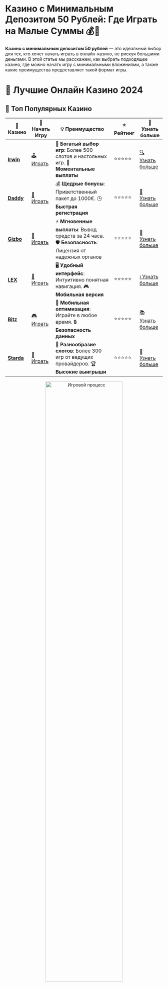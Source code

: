 # Казино с Минимальным Депозитом 50 Рублей: Где Играть на Малые Суммы 💰🎰

**Казино с минимальным депозитом 50 рублей** — это идеальный выбор для тех, кто хочет начать играть в онлайн-казино, не рискуя большими деньгами. В этой статье мы расскажем, как выбрать подходящее казино, где можно начать игру с минимальными вложениями, а также какие преимущества предоставляет такой формат игры.

# 🎰 Лучшие Онлайн Казино 2024

## 🌟 Топ Популярных Казино

| 🎲 **Казино** | 🔗 **Начать Игру** | 💡 **Преимущество** | ⭐ **Рейтинг** | 🔗 **Узнать больше** |
|--------------|---------------------|---------------------|----------------|----------------------|
| [**Irwin**](https://tinyurl.com/4dpanc7s) | [🕹️ Играть](https://tinyurl.com/4dpanc7s) | 🎉 **Богатый выбор игр**: Более 500 слотов и настольных игр. 🎁 **Моментальные выплаты** | ⭐⭐⭐⭐⭐ | [🔍 Узнать больше](https://tinyurl.com/4dpanc7s) |
| [**Daddy**](https://tinyurl.com/4raphhax) | [🎰 Играть](https://tinyurl.com/4raphhax) | 💰 **Щедрые бонусы**: Приветственный пакет до 1000€. 🕒 **Быстрая регистрация** | ⭐⭐⭐⭐⭐ | [📖 Узнать больше](https://tinyurl.com/4raphhax) |
| [**Gizbo**](https://tinyurl.com/35t78xv9) | [🎲 Играть](https://tinyurl.com/35t78xv9) | ⚡ **Мгновенные выплаты**: Вывод средств за 24 часа. 🛡️ **Безопасность**: Лицензия от надежных органов | ⭐⭐⭐⭐⭐ | [📝 Узнать больше](https://tinyurl.com/35t78xv9) |
| [**LEX**](https://tinyurl.com/36mva56y) | [🤑 Играть](https://tinyurl.com/36mva56y) | 🖥️ **Удобный интерфейс**: Интуитивно понятная навигация. 🎮 **Мобильная версия** | ⭐⭐⭐⭐⭐ | [ℹ️ Узнать больше](https://tinyurl.com/36mva56y) |
| [**Bitz**](https://tinyurl.com/y4zaxyjx) | [🎮 Играть](https://tinyurl.com/y4zaxyjx) | 📱 **Мобильная оптимизация**: Играйте в любое время. 🔒 **Безопасность данных** | ⭐⭐⭐⭐⭐ | [📚 Узнать больше](https://tinyurl.com/y4zaxyjx) |
| [**Starda**](https://tinyurl.com/bdd3znsuL) | [🎯 Играть](https://tinyurl.com/bdd3znsuL) | 🎰 **Разнообразие слотов**: Более 300 игр от ведущих провайдеров. 🏆 **Высокие выигрыши** | ⭐⭐⭐⭐⭐ | [🔎 Узнать больше](https://tinyurl.com/bdd3znsuL) |

<div align="center">
    <img src="https://i.pinimg.com/originals/87/9e/b9/879eb9354dd0699582408b68f2e253b2.gif" alt="Игровой процесс" width="70%">
</div>

## 💎 Лучшие Бонусы и Акции

| 🎲 **Казино** | 🔗 **Начать Игру** | 💡 **Преимущество** | ⭐ **Рейтинг** | 🔗 **Узнать больше** |
|--------------|---------------------|---------------------|----------------|----------------------|
| [**Kometa**](https://tinyurl.com/2kds85s3) | [🎰 Играть](https://tinyurl.com/2kds85s3) | 🎁 **Эксклюзивные бонусы**: Регулярные акции и промо. 🔄 **Программы лояльности** | ⭐⭐⭐⭐☆ | [🔍 Узнать больше](https://tinyurl.com/2kds85s3) |
| [**R7**](https://l24.im/rFAoBM) | [🕹️ Играть](https://l24.im/rFAoBM) | 🕒 **Круглосуточная поддержка**: Всегда на связи. 💸 **Высокие лимиты** | ⭐⭐⭐⭐☆ | [📖 Узнать больше](https://l24.im/rFAoBM) |
| [**7K**](https://tinyurl.com/yxd723x2) | [🎲 Играть](https://tinyurl.com/yxd723x2) | 🌟 **Эксклюзивные бонусы**: Только для VIP игроков. 🎉 **Сезонные акции** | ⭐⭐⭐⭐☆ | [📝 Узнать больше](https://tinyurl.com/yxd723x2) |
| [**Kent**](https://tinyurl.com/5r8a8dhk) | [🤑 Играть](https://tinyurl.com/5r8a8dhk) | 📈 **Высокий RTP**: Более 98%. 💼 **Профессиональная поддержка** | ⭐⭐⭐⭐☆ | [ℹ️ Узнать больше](https://tinyurl.com/5r8a8dhk) |
| [**Sykaaa**](https://tinyurl.com/28ecn4k4) | [🎮 Играть](https://tinyurl.com/28ecn4k4) | 🎉 **Множество акций**: Еженедельные бонусы и турниры. 🛡️ **Безопасность** | ⭐⭐⭐⭐☆ | [📚 Узнать больше](https://tinyurl.com/28ecn4k4) |
| [**Gama**](https://tinyurl.com/yray6y58) | [🎯 Играть](https://tinyurl.com/yray6y58) | 🔍 **Интуитивный интерфейс**: Легкость использования. 🏅 **Престижные турниры** | ⭐⭐⭐⭐☆ | [🔎 Узнать больше](https://tinyurl.com/yray6y58) |

<div align="center">
    <img src="https://i.pinimg.com/originals/87/9e/b9/879eb9354dd0699582408b68f2e253b2.gif" alt="Игровой процесс" width="70%">
</div>

## 🚀 Быстрые Выигрыши и Поддержка

| 🎲 **Казино** | 🔗 **Начать Игру** | 💡 **Преимущество** | ⭐ **Рейтинг** | 🔗 **Узнать больше** |
|--------------|---------------------|---------------------|----------------|----------------------|
| [**Slottica**](https://tinyurl.com/4w67fmn2) | [🎰 Играть](https://tinyurl.com/4w67fmn2) | 🤑 **Низкие ставки**: Идеально для начинающих. 🔄 **Быстрые выводы** | ⭐⭐⭐⭐☆ | [🔍 Узнать больше](https://tinyurl.com/4w67fmn2) |
| [**Чемпион**](https://tinyurl.com/y4c3nkh5) | [🕹️ Играть](https://tinyurl.com/y4c3nkh5) | 🏅 **Лояльная программа**: Награды за активность. 🎁 **Ежемесячные бонусы** | ⭐⭐⭐⭐☆ | [📖 Узнать больше](https://tinyurl.com/y4c3nkh5) |
| [**Vulkan24**](https://tinyurl.com/34fd3knx) | [🎲 Играть](https://tinyurl.com/34fd3knx) | 🚀 **Быстрая регистрация**: Начните играть мгновенно. 🔐 **Безопасные транзакции** | ⭐⭐⭐⭐☆ | [📝 Узнать больше](https://tinyurl.com/34fd3knx) |
| [**Mostbet**](https://tinyurl.com/5n6bnf92) | [🤑 Играть](https://tinyurl.com/5n6bnf92) | 🤝 **Социальные игры**: Играйте с друзьями. 🌐 **Мультиплатформенность** | ⭐⭐⭐⭐☆ | [ℹ️ Узнать больше](https://tinyurl.com/5n6bnf92) |
| [**1WIN**](https://l24.im/IH6BxE4) | [🎮 Играть](https://l24.im/IH6BxE4) | 🏆 **Турниры с большими призами**: Присоединяйтесь к состязаниям. 🎯 **Акции каждый день** | ⭐⭐⭐⭐⭐ | [🔍 Узнать больше](https://l24.im/IH6BxE4) |
| [**Drip**](https://tinyurl.com/df94epu9) | [🎯 Играть](https://tinyurl.com/df94epu9) | 🌐 **Инновационные игры**: Новейшие игровые технологии. 🛡️ **Высокая безопасность** | ⭐⭐⭐⭐☆ | [🔎 Узнать больше](https://tinyurl.com/df94epu9) |

✨ **Выбирайте лучшее казино для себя и наслаждайтесь игрой! Удачи!** ✨

![Казино с минимальным депозитом 50 рублей](https://i.pinimg.com/originals/a9/29/6e/a9296ea1cf6a7c20a985e593451f0323.png)

<div align="center">
    <img src="https://i.pinimg.com/originals/87/9e/b9/879eb9354dd0699582408b68f2e253b2.gif" alt="Казино с минимальным депозитом 50 рублей" width="70%">
</div>

---

### Почему стоит играть в **казино с минимальным депозитом 50 рублей**? 🎮💸

Малые депозиты в онлайн-казино открывают новые возможности для игроков, которые не хотят тратить большие суммы на ставки, но при этом хотят испытать удачу и насладиться азартными играми. Вот почему стоит обратить внимание на **казино с минимальным депозитом 50 рублей**:

- **Доступность для всех** 🌍: Минимальный депозит позволяет каждому игроку начать играть без значительных вложений. Это отличный выбор для новичков, которые хотят испытать азартные игры без больших рисков.
- **Бонусы и акции** 🎁: Даже с минимальным депозитом можно получать бонусы, фриспины и участвовать в различных акциях, что увеличивает шансы на выигрыш.
- **Широкий выбор игр** 🎰: Казино с минимальным депозитом предлагают разнообразные игровые автоматы, рулетку, покер и другие популярные игры, что позволяет найти развлечение по вкусу.
- **Безопасность и прозрачность** 🛡️: Проверенные казино с минимальными депозитами обеспечивают безопасность личных данных и честные выплаты.

---

### Как выбрать **казино с минимальным депозитом 50 рублей**? 🤔💡

1. **Лицензия и репутация** 📝  
   Убедитесь, что казино имеет лицензии от авторитетных регуляторов. Это гарантирует, что игра будет честной, а ваши деньги в безопасности.

2. **Удобные способы пополнения счета** 💳  
   Казино с минимальными депозитами предлагают различные способы пополнения счета. Это может быть банковская карта, электронные кошельки, а также криптовалюты.

3. **Бонусы для новичков** 🎉  
   Обратите внимание на бонусные предложения для новичков. Многие казино предоставляют дополнительные средства на первый депозит или фриспины, которые можно использовать при игре на минимальную ставку.

4. **Низкие требования к отыгрышу** 💸  
   Хорошие казино с минимальными депозитами предлагают бонусы с простыми условиями отыгрыша, что позволяет игрокам быстрее забрать свои выигрыши.

5. **Поддержка популярных платежных систем** 💳  
   Казино должно поддерживать различные способы вывода средств. Убедитесь, что выбранная платформа работает с платежными системами, доступными в вашем регионе.

---

### Топ казино с минимальным депозитом 50 рублей 🏅

1. **Казино №1** 🥇  
   Отличное казино с минимальным депозитом всего 50 рублей. В нем предлагается разнообразие игр, быстрые выплаты и щедрые бонусы для новичков.

2. **Казино №2** 🥈  
   Казино с хорошей репутацией и разнообразием слотов. Доступные методы пополнения счета и выгодные бонусы для игроков.

3. **Казино №3** 🥉  
   Платформа с привлекательными условиями для новичков и минимумом депозитов. Разнообразие игр и простые условия для отыгрыша бонусов.

4. **Казино №4** 💎  
   Лицензированное казино с минимальным депозитом и большим выбором платёжных методов. Простой интерфейс и выгодные бонусы для новых игроков.

5. **Казино №5** 🎰  
   Идеальное место для старта с минимальными ставками. Прозрачная политика вывода средств и щедрые бонусы.

6. **Казино №6** 🎉  
   Платформа, которая предлагает играть на реальные деньги с минимальным депозитом. Быстрая регистрация и выгодные предложения для новых игроков.

7. **Казино №7** 💰  
   Надежное казино с хорошими условиями пополнения и вывода средств. Подходит для игроков, которые хотят начать с минимальными вложениями.

8. **Казино №8** 🔥  
   Казино, которое поддерживает минимальные депозиты и предлагает большое количество бонусов. Игры от топовых провайдеров.

9. **Казино №9** 🏆  
   Казино с надежной системой безопасности и минимальными суммами для депозита. Предлагает отличные условия для новичков.

10. **Казино №10** 🌟  
   Подходит для игроков с ограниченным бюджетом. В казино представлено много популярных игр и хороший выбор платёжных систем.

---

### Как избежать **недобросовестных казино** с минимальным депозитом? 🚫

Несмотря на то, что казино с минимальным депозитом предлагают удобные условия, необходимо следить за безопасностью игры. Вот несколько советов, как избежать плохих казино:

- **Проверяйте отзывы игроков** 🗣️  
   Прочитайте мнения других игроков на независимых платформах, чтобы узнать о репутации казино.
- **Остерегайтесь подозрительно низких бонусов** 🎁  
   Иногда казино предлагают бонусы, которые невозможно отыграть. Обязательно читайте условия бонусных предложений.
- **Проверьте наличие лицензии** 📝  
   Убедитесь, что казино имеет лицензию, выданную авторитетными органами. Это гарантирует честную игру.

---

### Заключение: Играйте в **казино с минимальным депозитом 50 рублей** и наслаждайтесь игрой! 🎉💸

Казино с минимальными депозитами позволяют каждому игроку испытать удачу, не рискуя значительными суммами. Важно выбирать проверенные платформы, которые обеспечивают безопасность и честные выплаты. Начните свою игру в **казино с минимальным депозитом 50 рублей** и наслаждайтесь увлекательными моментами!

🍀 Удачи в игре! 💎🎰
